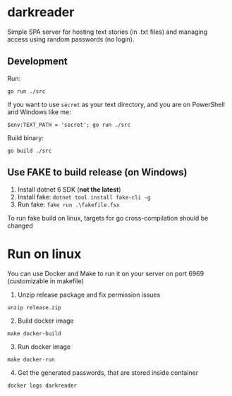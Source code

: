 # darkreader

Simple SPA server for hosting text stories (in .txt files) and managing access using random passwords (no login). 

## Development

Run:

`go run ./src`

If you want to use `secret` as your text directory, and you are on PowerShell and Windows like me:

`$env:TEXT_PATH = 'secret'; go run ./src`

Build binary:

`go build ./src`

## Use FAKE to build release (on Windows)

1. Install dotnet 6 SDK (**not the latest**)
2. Install fake: `dotnet tool install fake-cli -g`
3. Run fake: `fake run .\fakefile.fsx`

To run fake build on linux, targets for go cross-compilation should be changed

# Run on linux

You can use Docker and Make to run it on your server on port 6969 (customizable in makefile)

1. Unzip release package and fix permission issues

```
unzip release.zip
```

2. Build docker image

```
make docker-build
```

3. Run docker image

```
make docker-run
```

4. Get the generated passwords, that are stored inside container

```
docker logs darkreader
```
